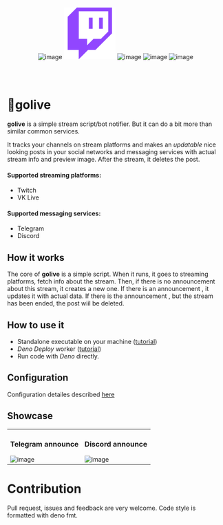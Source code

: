 <div align="center" style="height: 140px; padding: 30px">
  <img height="120" alt="image" src="https://images.vkplay.live/user/9219868/avatar?change_time=1685723528"/>
  <img height="120" alt="image" src="https://raw.githubusercontent.com/github/explore/e9b60076c672159b441c7054f765635a5a30683a/topics/twitch/twitch.png"/>
  <img height="120" alt="image" src="https://www.svgrepo.com/show/416456/arrow-interface-next.svg"/>
  <img height="120" alt="image" src="https://www.svgrepo.com/show/331368/discord-v2.svg"/>
  <img height="120" alt="image" src="https://www.svgrepo.com/show/303292/telegram-logo.svg"/>
</div>

# 🔴golive

**golive** is a simple stream script/bot notifier. But it can do a bit more than similar common services.

It tracks your channels on stream platforms and makes an _updatable_ nice looking posts in your social networks and
messaging services with actual stream info and preview image. After the stream, it deletes the post.

#### Supported streaming platforms:

- Twitch
- VK Live

#### Supported messaging services:

- Telegram
- Discord

## How it works

The core of **golive** is a simple script. When it runs, it goes to streaming platforms, fetch info about the stream.
Then, if there is no announcement about this stream, it creates a new one. If there is an announcement , it updates it
with actual data. If there is the announcement , but the stream has been ended, the post wiil be deleted.

## How to use it

- Standalone executable on your machine
  ([tutorial](https://github.com/shevernitskiy/golive/blob/main/docs/standalone.md))
- _Deno Deploy_ worker ([tutorial](https://github.com/shevernitskiy/golive/blob/main/docs/deploy.md))
- Run code with _Deno_ directly.

## Configuration

Configuration detailes described [here](https://github.com/shevernitskiy/golive/blob/main/docs/configuration.md)

## Showcase

<table align="center">
  <tr>
    <td valign="top">

### Telegram announce

<img width="345" alt="image" src="https://github.com/shevernitskiy/golive/assets/28886342/f7ce8163-988d-4888-b7db-10808b9f1ccf">
    </td>
    <td valign="top">

### Discord announce

<img width="329" alt="image" src="https://github.com/shevernitskiy/golive/assets/28886342/c43ac18e-c119-4550-b21d-68d3af72b6dc">
    </td>
  </tr>
</table>

# Contribution

Pull request, issues and feedback are very welcome. Code style is formatted with deno fmt.
